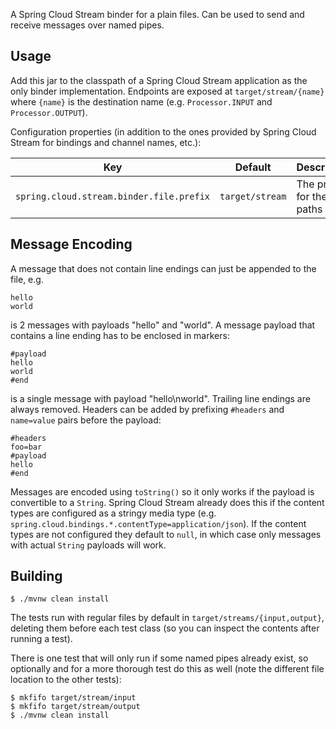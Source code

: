A Spring Cloud Stream binder for a plain files. Can be used to send and receive messages over named pipes.

## Usage

Add this jar to the classpath of a Spring Cloud Stream application as the only binder implementation. Endpoints are exposed at `target/stream/{name}` where `{name}` is the destination name (e.g. `Processor.INPUT` and `Processor.OUTPUT`).

Configuration properties (in addition to the ones provided by Spring Cloud Stream for bindings and channel names, etc.):

| Key                            | Default | Description                |
|--------------------------------|---------|----------------------------|
| `spring.cloud.stream.binder.file.prefix`         | `target/stream` | The prefix for the file paths |

## Message Encoding

A message that does not contain line endings can just be appended to the file, e.g. 

```
hello
world
```

is 2 messages with payloads "hello" and "world". A message payload that contains a line ending has to be enclosed in markers:

```
#payload
hello
world
#end
```

is a single message with payload "hello\nworld". Trailing line endings are always removed. Headers can be added by prefixing `#headers` and `name=value` pairs before the payload:

```
#headers
foo=bar
#payload
hello
#end
```

Messages are encoded using `toString()` so it only works if the payload is convertible to a `String`. Spring Cloud Stream already does this if the content types are configured as a stringy media type (e.g. `spring.cloud.bindings.*.contentType=application/json`). If the content types are not configured they default to `null`, in which case only messages with actual `String` payloads will work.

## Building

```
$ ./mvnw clean install
```

The tests run with regular files by default in `target/streams/{input,output}`, deleting them before each test class (so you can inspect the contents after running a test).

There is one test that will only run if some named pipes already exist, so optionally and for a more thorough test do this as well (note the different file location to the other tests):

```
$ mkfifo target/stream/input
$ mkfifo target/stream/output
$ ./mvnw clean install
```
